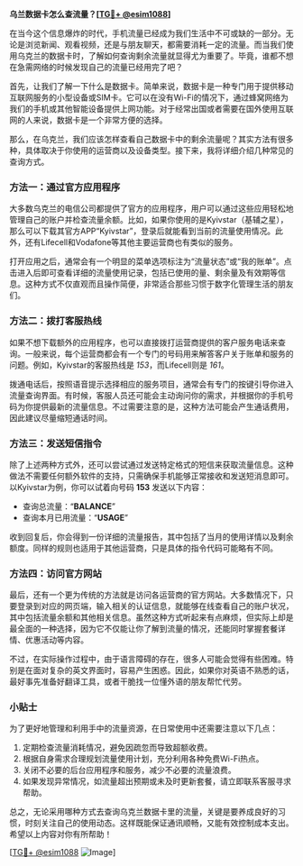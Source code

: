 **乌兰数据卡怎么查流量？[[TG💪+ @esim1088](https://t.me/s/esim1088)]**

在当今这个信息爆炸的时代，手机流量已经成为我们生活中不可或缺的一部分。无论是浏览新闻、观看视频，还是与朋友聊天，都需要消耗一定的流量。而当我们使用乌克兰的数据卡时，了解如何查询剩余流量就显得尤为重要了。毕竟，谁都不想在急需网络的时候发现自己的流量已经用完了吧？

首先，让我们了解一下什么是数据卡。简单来说，数据卡是一种专门用于提供移动互联网服务的小型设备或SIM卡。它可以在没有Wi-Fi的情况下，通过蜂窝网络为我们的手机或其他智能设备提供上网功能。对于经常出国或者需要在国外使用互联网的人来说，数据卡是一个非常方便的选择。

那么，在乌克兰，我们应该怎样查看自己数据卡中的剩余流量呢？其实方法有很多种，具体取决于你使用的运营商以及设备类型。接下来，我将详细介绍几种常见的查询方式。

### 方法一：通过官方应用程序

大多数乌克兰的电信公司都提供了官方的应用程序，用户可以通过这些应用轻松地管理自己的账户并检查流量余额。比如，如果你使用的是Kyivstar（基辅之星），那么可以下载其官方APP“Kyivstar”，登录后就能看到当前的流量使用情况。此外，还有Lifecell和Vodafone等其他主要运营商也有类似的服务。

打开应用之后，通常会有一个明显的菜单选项标注为“流量状态”或“我的账单”。点击进入后即可查看详细的流量使用记录，包括已使用的量、剩余量及有效期等信息。这种方式不仅直观而且操作简便，非常适合那些习惯于数字化管理生活的朋友们。

### 方法二：拨打客服热线

如果不想下载额外的应用程序，也可以直接拨打运营商提供的客户服务电话来查询。一般来说，每个运营商都会有一个专门的号码用来解答客户关于账单和服务的问题。例如，Kyivstar的客服热线是 *153*，而Lifecell则是 *161*。

拨通电话后，按照语音提示选择相应的服务项目，通常会有专门的按键引导你进入流量查询界面。有时候，客服人员还可能会主动询问你的需求，并根据你的手机号码为你提供最新的流量信息。不过需要注意的是，这种方法可能会产生通话费用，因此建议尽量缩短通话时间。

### 方法三：发送短信指令

除了上述两种方式外，还可以尝试通过发送特定格式的短信来获取流量信息。这种做法不需要任何额外软件的支持，只需确保手机能够正常接收和发送短消息即可。以Kyivstar为例，你可以试着向号码 **153** 发送以下内容：

- 查询总流量：“**BALANCE**”
- 查询本月已用流量：“**USAGE**”

收到回复后，你会得到一份详细的流量报告，其中包括了当月的使用详情以及剩余额度。同样的规则也适用于其他运营商，只是具体的指令代码可能略有不同。

### 方法四：访问官方网站

最后，还有一个更为传统的方法就是访问各运营商的官方网站。大多数情况下，只要登录到对应的网页端，输入相关的认证信息，就能够在线查看自己的账户状况，其中包括流量余额和其他相关信息。虽然这种方式听起来有点麻烦，但实际上却是最全面的一种选择，因为它不仅能让你了解到流量的情况，还能同时掌握套餐详情、优惠活动等内容。

不过，在实际操作过程中，由于语言障碍的存在，很多人可能会觉得有些困难。特别是在面对复杂的英文界面时，容易产生困惑。因此，如果你对英语不熟悉的话，最好事先准备好翻译工具，或者干脆找一位懂外语的朋友帮忙代劳。

### 小贴士

为了更好地管理和利用手中的流量资源，在日常使用中还需要注意以下几点：

1. 定期检查流量消耗情况，避免因疏忽而导致超额收费。
2. 根据自身需求合理规划流量使用计划，充分利用各种免费Wi-Fi热点。
3. 关闭不必要的后台应用程序和服务，减少不必要的流量浪费。
4. 如果发现异常情况，如流量超出预期或未及时更新套餐，请立即联系客服寻求帮助。

总之，无论采用哪种方式去查询乌克兰数据卡里的流量，关键是要养成良好的习惯，时刻关注自己的使用动态。这样既能保证通讯顺畅，又能有效控制成本支出。希望以上内容对你有所帮助！

[[TG💪+ @esim1088](https://t.me/s/esim1088) ![Image](https://i.postimg.cc/4NQfJmqS/Snipaste-2025-05-13-00-14-12.png)]